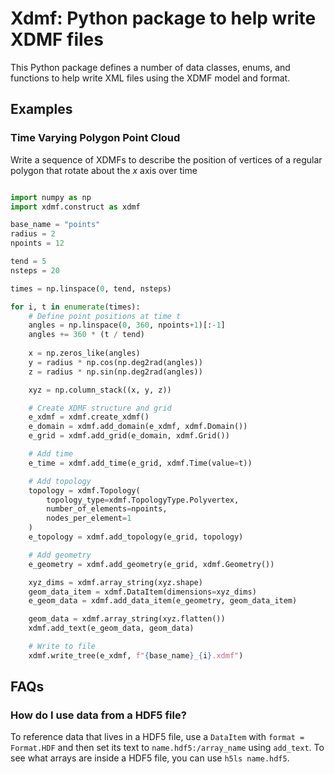 # Xdmf: Python package to help write XDMF files

This Python package defines a number of data classes, enums, and functions to help write XML files using the XDMF model and format.

## Examples

### Time Varying Polygon Point Cloud

Write a sequence of XDMFs to describe the position of vertices of a regular polygon that rotate about the $x$ axis over time

```python

import numpy as np
import xdmf.construct as xdmf

base_name = "points"
radius = 2
npoints = 12

tend = 5
nsteps = 20

times = np.linspace(0, tend, nsteps)

for i, t in enumerate(times):
    # Define point positions at time t
    angles = np.linspace(0, 360, npoints+1)[:-1]
    angles += 360 * (t / tend)
    
    x = np.zeros_like(angles)
    y = radius * np.cos(np.deg2rad(angles))
    z = radius * np.sin(np.deg2rad(angles))

    xyz = np.column_stack((x, y, z))

    # Create XDMF structure and grid
    e_xdmf = xdmf.create_xdmf()
    e_domain = xdmf.add_domain(e_xdmf, xdmf.Domain())
    e_grid = xdmf.add_grid(e_domain, xdmf.Grid())

    # Add time
    e_time = xdmf.add_time(e_grid, xdmf.Time(value=t))

    # Add topology
    topology = xdmf.Topology(
        topology_type=xdmf.TopologyType.Polyvertex, 
        number_of_elements=npoints,
        nodes_per_element=1
    )
    e_topology = xdmf.add_topology(e_grid, topology)

    # Add geometry
    e_geometry = xdmf.add_geometry(e_grid, xdmf.Geometry())

    xyz_dims = xdmf.array_string(xyz.shape)
    geom_data_item = xdmf.DataItem(dimensions=xyz_dims)
    e_geom_data = xdmf.add_data_item(e_geometry, geom_data_item)

    geom_data = xdmf.array_string(xyz.flatten())
    xdmf.add_text(e_geom_data, geom_data)

    # Write to file
    xdmf.write_tree(e_xdmf, f"{base_name}_{i}.xdmf")

```

## FAQs

### How do I use data from a HDF5 file?

To reference data that lives in a HDF5 file, use a `DataItem` with `format = Format.HDF` and then set its text to `name.hdf5:/array_name` using `add_text`. To see what arrays are inside a HDF5 file, you can use `h5ls name.hdf5`.

